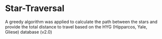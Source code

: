 # Star-Traversal
A greedy algorithm was applied to calculate the path between the stars and provide the total distance to travel based on the HYG (Hipparcos, Yale, Gliese) database (v2.0)

